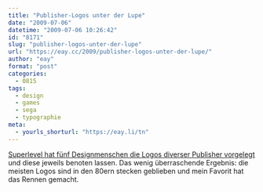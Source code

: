 ```yaml
---
title: "Publisher-Logos unter der Lupe"
date: "2009-07-06"
datetime: "2009-07-06 10:26:42"
id: "8171"
slug: "publisher-logos-unter-der-lupe"
url: "https://eay.cc/2009/publisher-logos-unter-der-lupe/"
author: "eay"
format: "post"
categories:
  - 0815
tags:
  - design
  - games
  - sega
  - typographie
meta:
  - yourls_shorturl: "https://eay.li/tn"
---
```


[Superlevel hat fünf Designmenschen die Logos diverser Publisher vorgelegt](http://www.superlevel.de/spielkram/publisher-logos-unter-der-lupe) und diese jeweils benoten lassen. Das wenig überraschende Ergebnis: die meisten Logos sind in den 80ern stecken geblieben und mein Favorit hat das Rennen gemacht.
